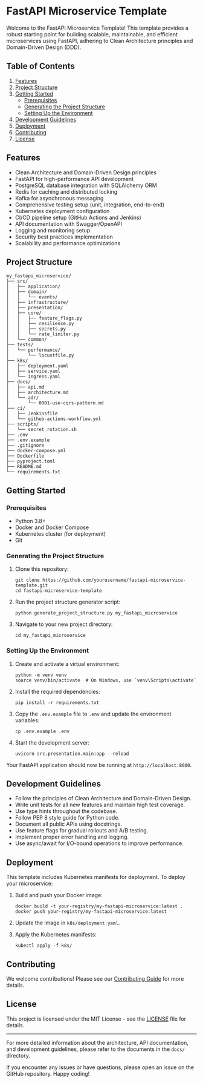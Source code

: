 # FastAPI Microservice Template

Welcome to the FastAPI Microservice Template! This template provides a robust starting point for building scalable, maintainable, and efficient microservices using FastAPI, adhering to Clean Architecture principles and Domain-Driven Design (DDD).

## Table of Contents

1. [Features](#features)
2. [Project Structure](#project-structure)
3. [Getting Started](#getting-started)
   - [Prerequisites](#prerequisites)
   - [Generating the Project Structure](#generating-the-project-structure)
   - [Setting Up the Environment](#setting-up-the-environment)
4. [Development Guidelines](#development-guidelines)
5. [Deployment](#deployment)
6. [Contributing](#contributing)
7. [License](#license)

## Features

- Clean Architecture and Domain-Driven Design principles
- FastAPI for high-performance API development
- PostgreSQL database integration with SQLAlchemy ORM
- Redis for caching and distributed locking
- Kafka for asynchronous messaging
- Comprehensive testing setup (unit, integration, end-to-end)
- Kubernetes deployment configuration
- CI/CD pipeline setup (GitHub Actions and Jenkins)
- API documentation with Swagger/OpenAPI
- Logging and monitoring setup
- Security best practices implementation
- Scalability and performance optimizations

## Project Structure

```
my_fastapi_microservice/
├── src/
│   ├── application/
│   ├── domain/
│   │   └── events/
│   ├── infrastructure/
│   ├── presentation/
│   ├── core/
│   │   ├── feature_flags.py
│   │   ├── resilience.py
│   │   ├── secrets.py
│   │   └── rate_limiter.py
│   └── common/
├── tests/
│   └── performance/
│       └── locustfile.py
├── k8s/
│   ├── deployment.yaml
│   ├── service.yaml
│   └── ingress.yaml
├── docs/
│   ├── api.md
│   ├── architecture.md
│   └── adr/
│       └── 0001-use-cqrs-pattern.md
├── ci/
│   ├── Jenkinsfile
│   └── github-actions-workflow.yml
├── scripts/
│   └── secret_rotation.sh
├── .env
├── .env.example
├── .gitignore
├── docker-compose.yml
├── Dockerfile
├── pyproject.toml
├── README.md
└── requirements.txt
```

## Getting Started

### Prerequisites

- Python 3.8+
- Docker and Docker Compose
- Kubernetes cluster (for deployment)
- Git

### Generating the Project Structure

1. Clone this repository:
   ```
   git clone https://github.com/yourusername/fastapi-microservice-template.git
   cd fastapi-microservice-template
   ```

2. Run the project structure generator script:
   ```
   python generate_project_structure.py my_fastapi_microservice
   ```

3. Navigate to your new project directory:
   ```
   cd my_fastapi_microservice
   ```

### Setting Up the Environment

1. Create and activate a virtual environment:
   ```
   python -m venv venv
   source venv/bin/activate  # On Windows, use `venv\Scripts\activate`
   ```

2. Install the required dependencies:
   ```
   pip install -r requirements.txt
   ```

3. Copy the `.env.example` file to `.env` and update the environment variables:
   ```
   cp .env.example .env
   ```

4. Start the development server:
   ```
   uvicorn src.presentation.main:app --reload
   ```

Your FastAPI application should now be running at `http://localhost:8000`.

## Development Guidelines

- Follow the principles of Clean Architecture and Domain-Driven Design.
- Write unit tests for all new features and maintain high test coverage.
- Use type hints throughout the codebase.
- Follow PEP 8 style guide for Python code.
- Document all public APIs using docstrings.
- Use feature flags for gradual rollouts and A/B testing.
- Implement proper error handling and logging.
- Use async/await for I/O-bound operations to improve performance.

## Deployment

This template includes Kubernetes manifests for deployment. To deploy your microservice:

1. Build and push your Docker image:
   ```
   docker build -t your-registry/my-fastapi-microservice:latest .
   docker push your-registry/my-fastapi-microservice:latest
   ```

2. Update the image in `k8s/deployment.yaml`.

3. Apply the Kubernetes manifests:
   ```
   kubectl apply -f k8s/
   ```

## Contributing

We welcome contributions! Please see our [Contributing Guide](CONTRIBUTING.md) for more details.

## License

This project is licensed under the MIT License - see the [LICENSE](LICENSE) file for details.

---

For more detailed information about the architecture, API documentation, and development guidelines, please refer to the documents in the `docs/` directory.

If you encounter any issues or have questions, please open an issue on the GitHub repository. Happy coding!